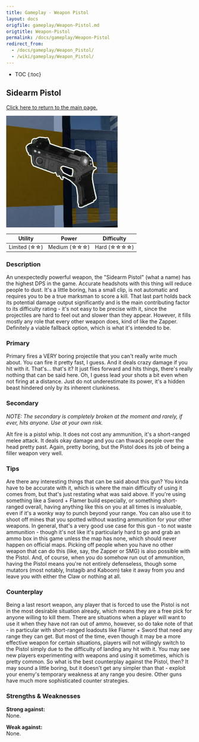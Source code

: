 ```yaml
---
title: Gameplay - Weapon Pistol
layout: docs
origfile: gameplay/Weapon-Pistol.md
origtitle: Weapon-Pistol
permalink: /docs/gameplay/Weapon-Pistol
redirect_from:
  - /docs/gameplay/Weapon_Pistol/
  - /wiki/gameplay/Weapon_Pistol/
---
```

* TOC
{:toc}
## Sidearm Pistol

[Click here to return to the main page.](Weapons-Guide)

<img src="../images/weapons/weaponsguide/pistol.png" height="300px"/>

| Utility | Power | Difficulty |
|---------------|---------------|----------------|
| Limited (☆☆) | Medium (☆☆☆) | Hard (☆☆☆☆) |

### Description

An unexpectedly powerful weapon, the "Sidearm Pistol" (what a name) has the highest DPS in the game. Accurate headshots with this thing will reduce people to dust. It's a little boring, has a small clip, is not automatic and requires you to be a true marksman to score a kill. That last part holds back its potential damage output significantly and is the main contributing factor to its difficulty rating - it's not easy to be precise with it, since the projectiles are hard to feel out and slower than they appear. However, it fills mostly any role that every other weapon does, kind of like the Zapper. Definitely a viable fallback option, which is what it's intended to be.

### Primary

Primary fires a VERY boring projectile that you can't really write much about. You can fire it pretty fast, I guess. And it deals crazy damage if you hit with it. That's... that's it? It just flies forward and hits things, there's really nothing that can be said here. Oh, I guess lead your shots a bit even when not firing at a distance. Just do not underestimate its power, it's a hidden beast hindered only by its inherent clunkiness.

### Secondary

*NOTE: The secondary is completely broken at the moment and rarely, if ever, hits anyone. Use at your own risk.*

Alt fire is a pistol whip. It does not cost any ammunition, it's a short-ranged melee attack. It deals okay damage and you can thwack people over the head pretty past. Again, pretty boring, but the Pistol does its job of being a filler weapon very well.

### Tips

Are there any interesting things that can be said about this gun? You kinda have to be accurate with it, which is where the main difficulty of using it comes from, but that's just restating what was said above. If you're using something like a Sword + Flamer build especially, or something short-ranged overall, having anything like this on you at all times is invaluable, even if it's a wonky way to punch beyond your range. You can also use it to shoot off mines that you spotted without wasting ammunition for your other weapons. In general, that's a very good use case for this gun - to not waste ammunition - though it's not like it's particularly hard to go and grab an ammo box in this game unless the map has none, which should never happen on official maps. Picking off people when you have no other weapon that can do this (like, say, the Zapper or SMG) is also possible with the Pistol. And, of course, when you do somehow run out of ammunition, having the Pistol means you're not entirely defenseless, though some mutators (most notably, Instagib and Kaboom) take it away from you and leave you with either the Claw or nothing at all.

### Counterplay

Being a last resort weapon, any player that is forced to use the Pistol is not in the most desirable situation already, which means they are a free pick for anyone willing to kill them. There are situations when a player will want to use it when they have not ran out of ammo, however, so do take note of that - in particular with short-ranged loadouts like Flamer + Sword that need any range they can get. But most of the time, even though it may be a more effective weapon for certain situations, players will not willingly switch to the Pistol simply due to the difficulty of landing any hit with it. You may see new players experimenting with weapons and using it sometimes, which is pretty common. So what is the best counterplay against the Pistol, then? It may sound a little boring, but it doesn't get any simpler than that - exploit your enemy's temporary weakness at any range you desire. Other guns have much more sophisticated counter strategies.

### Strengths & Weaknesses

**Strong against:** <br/>None.

**Weak against:** <br/>None.
